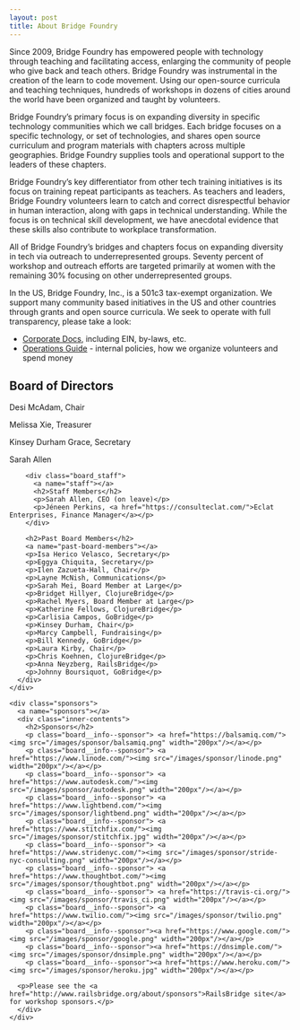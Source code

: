 ```yaml
---
layout: post
title: About Bridge Foundry
---
```


Since 2009, Bridge Foundry has empowered people with technology through teaching and facilitating access, enlarging
the community of people who give back and teach others. Bridge Foundry was instrumental in the creation of the learn
to code movement. Using our open-source curricula and teaching techniques, hundreds of workshops in dozens of cities
around the world have been organized and taught by volunteers.

Bridge Foundry’s primary focus is on expanding diversity in specific technology communities which we call bridges. Each bridge focuses on a specific technology, or set of technologies, and shares open source curriculum and program materials
with chapters across multiple geographies. Bridge Foundry supplies tools and operational support to the leaders of
these chapters.

Bridge Foundry’s key differentiator from other tech training initiatives is its focus on training repeat
participants as teachers. As teachers and leaders, Bridge Foundry volunteers learn to catch and correct disrespectful behavior
in human interaction, along with gaps in technical understanding. While the focus is on technical skill development,
we have anecdotal evidence that these skills also contribute to workplace transformation.

All of Bridge Foundry’s bridges and chapters focus on expanding diversity in
tech via outreach to underrepresented groups. Seventy percent of workshop
and outreach efforts are targeted primarily at women with the remaining 30%
focusing on other underrepresented groups.

In the US, Bridge Foundry, Inc., is a 501c3 tax-exempt organization.
We support many community based initiatives in the US and other
countries through grants and open source curricula. We seek to
operate with full transparency, please take a look:

  * [Corporate Docs](https://operations.bridgefoundry.org/corporate-docs/README/), including EIN, by-laws, etc.
  * [Operations Guide](https://operations.bridgefoundry.org/) - internal policies, how we organize volunteers and spend money


  <div class="board">
    <div class="board__info">
      <div class="board__members">
        <a name="board"></a>
        <h2>Board of Directors</h2>
        <p>Desi McAdam, Chair</p>
        <p>Melissa Xie, Treasurer</p>
        <p>Kinsey Durham Grace, Secretary</p>
        <p>Sarah Allen</p>

        <div class="board_staff">
          <a name="staff"></a>
          <h2>Staff Members</h2>
          <p>Sarah Allen, CEO (on leave)</p>
          <p>Jéneen Perkins, <a href="https://consulteclat.com/">Eclat Enterprises, Finance Manager</a></p>
        </div>

        <h2>Past Board Members</h2>
        <a name="past-board-members"></a>
        <p>Isa Herico Velasco, Secretary</p>
        <p>Eggya Chiquita, Secretary</p>
        <p>Ilen Zazueta-Hall, Chair</p>
        <p>Layne McNish, Communications</p>
        <p>Sarah Mei, Board Member at Large</p>
        <p>Bridget Hillyer, ClojureBridge</p>
        <p>Rachel Myers, Board Member at Large</p>
        <p>Katherine Fellows, ClojureBridge</p>
        <p>Carlisia Campos, GoBridge</p>
        <p>Kinsey Durham, Chair</p>
        <p>Marcy Campbell, Fundraising</p>
        <p>Bill Kennedy, GoBridge</p>
        <p>Laura Kirby, Chair</p>
        <p>Chris Koehnen, ClojureBridge</p>
        <p>Anna Neyzberg, RailsBridge</p>
        <p>Johnny Boursiquot, GoBridge</p>
      </div>
    </div>

    <div class="sponsors">
      <a name="sponsors"></a>
      <div class="inner-contents">
        <h2>Sponsors</h2>
        <p class="board__info--sponsor"> <a href="https://balsamiq.com/"><img src="/images/sponsor/balsamiq.png" width="200px"/></a></p>
        <p class="board__info--sponsor"> <a href="https://www.linode.com/"><img src="/images/sponsor/linode.png" width="200px"/></a></p>
        <p class="board__info--sponsor"> <a href="https://www.autodesk.com/"><img src="/images/sponsor/autodesk.png" width="200px"/></a></p>
        <p class="board__info--sponsor"> <a href="https://www.lightbend.com/"><img src="/images/sponsor/lightbend.png" width="200px"/></a></p>
        <p class="board__info--sponsor"> <a href="https://www.stitchfix.com/"><img src="/images/sponsor/stitchfix.jpg" width="200px"/></a></p>
        <p class="board__info--sponsor"> <a href="https://www.stridenyc.com/"><img src="/images/sponsor/stride-nyc-consulting.png" width="200px"/></a></p>
        <p class="board__info--sponsor"> <a href="https://www.thoughtbot.com/"><img src="/images/sponsor/thoughtbot.png" width="200px"/></a></p>
        <p class="board__info--sponsor"> <a href="https://travis-ci.org/"><img src="/images/sponsor/travis_ci.png" width="200px"/></a></p>
        <p class="board__info--sponsor"> <a href="https://www.twilio.com/"><img src="/images/sponsor/twilio.png" width="200px"/></a></p>
        <p class="board__info--sponsor"><a href="https://www.google.com/"><img src="/images/sponsor/google.png" width="200px"/></a></p>
        <p class="board__info--sponsor"><a href="https://dnsimple.com/"><img src="/images/sponsor/dnsimple.png" width="200px"/></a></p>
        <p class="board__info--sponsor"><a href="https://www.heroku.com/"><img src="/images/sponsor/heroku.jpg" width="200px"/></a></p>

      <p>Please see the <a href="http://www.railsbridge.org/about/sponsors">RailsBridge site</a> for workshop sponsors.</p>
      </div>
    </div>
  </div>
